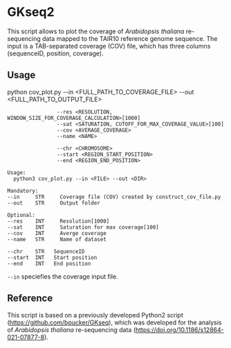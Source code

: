 # GKseq2
This script allows to plot the coverage of _Arabidopsis thaliana_ re-sequencing data mapped to the TAIR10 reference genome sequence. The input is a TAB-separated coverage (COV) file, which has three columns (sequenceID, position, coverage).

## Usage

python cov_plot.py
					--in <FULL_PATH_TO_COVERAGE_FILE>
					--out <FULL_PATH_TO_OUTPUT_FILE>
					
					--res <RESOLUTION, WINDOW_SIZE_FOR_COVERAGE_CALCULATION>[1000]
					--sat <SATURATION, CUTOFF_FOR_MAX_COVERAGE_VALUE>[100]
					--cov <AVERAGE_COVERAGE>
					--name <NAME>
					
					--chr <CHROMOSOME>
					--start <REGION_START_POSITION>
					--end <REGION_END_POSITION>




```
Usage:
  python3 cov_plot.py --in <FILE> --out <DIR>

Mandatory:
--in     STR     Coverage file (COV) created by construct_cov_file.py
--out    STR     Output folder
		
Optional:
--res    INT     Resolution[1000]
--sat    INT     Saturation for max coverage[100]
--cov    INT     Averge coverage
--name   STR     Name of dataset

--chr    STR   SequenceID
--start  INT   Start position
--end    INT   End position
```
				
`--in` speciefies the coverage input file.




## Reference
This script is based on a previously developed Python2 script (https://github.com/bpucker/GKseq), which was developed for the analysis of _Arabidopsis thaliana_ re-sequencing data (https://doi.org/10.1186/s12864-021-07877-8).
